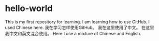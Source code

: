 # hello-world
This is my first repository for learning.
I am learning how to use GitHub.
I used Chinese here.
我在学习怎样使用GitHub。
我在这里使用了中文。
在这里我中文和英文混合使用。
Here I use a mixture of Chinese and English.